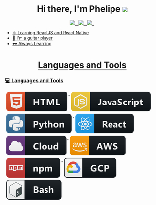 <div align="center">
   <h1>Hi there, I'm Phelipe <img src="https://media.giphy.com/media/hvRJCLFzcasrR4ia7z/giphy.gif" width="25px"> </h1> 
</div>

<p align='center'>
<a href="https://www.linkedin.com/in/phelipe-omena-235b961ab"><img height="30" src="https://cdn.icon-icons.com/icons2/555/PNG/512/linkedin_icon-icons.com_53609.png"</a>&nbsp;&nbsp;
<a href="https://api.whatsapp.com/send?phone=5511967221341&text=Olá!"><img height="30" src="https://cdn.icon-icons.com/icons2/555/PNG/512/whatsapp_icon-icons.com_53606.png"
</a>&nbsp;&nbsp;
<a href="mailto:phelipeomena58@gmail.com"><img height="30" src="https://cdn.icon-icons.com/icons2/555/PNG/128/google_plus_icon-icons.com_53608.png"
</a>&nbsp;&nbsp;
</p>

- ⚛️ Learning ReactJS and React Native
- 🎸 I'm a guitar player
- 🕶️ Always Learning
  
<div align="center">
   <h1>Languages and Tools</h1> 
</div>

### 💻 Languages and Tools

<p align="left">
  <!-- For more icons https://github.com/MikeCodesDotNET/ColoredBadges -->
  
  <img src="https://raw.githubusercontent.com/8bithemant/8bithemant/master/svg/dev/languages/html.svg" alt="html" style="vertical-align:top; margin:4px">    
  <img src="https://raw.githubusercontent.com/8bithemant/8bithemant/master/svg/dev/languages/js.svg" alt="js" style="vertical-align:top; margin:4px">
  <img src="https://raw.githubusercontent.com/8bithemant/8bithemant/master/svg/dev/languages/python.svg" alt="python" style="vertical-align:top; margin:4px">
  <img src="https://raw.githubusercontent.com/8bithemant/8bithemant/master/svg/dev/frameworks/react.svg" alt="react" style="vertical-align:top; margin:4px">
  <img src="https://raw.githubusercontent.com/8bithemant/8bithemant/master/svg/dev/misc/cloud.svg" alt="cloud" style="vertical-align:top; margin:4px">
  <img src="https://raw.githubusercontent.com/8bithemant/8bithemant/master/svg/dev/services/aws.svg" alt="aws" style="vertical-align:top; margin:4px">
  <img src="https://raw.githubusercontent.com/8bithemant/8bithemant/master/svg/dev/services/npm.svg" alt="npm" style="vertical-align:top; margin:4px">
  <img src="https://raw.githubusercontent.com/8bithemant/8bithemant/master/svg/dev/services/gcp.svg" alt="gcp" style="vertical-align:top; margin:4px">
  <img src="https://raw.githubusercontent.com/8bithemant/8bithemant/master/svg/dev/tools/bash.svg" alt="bash" style="vertical-align:top; margin:4px">
</p>
  
